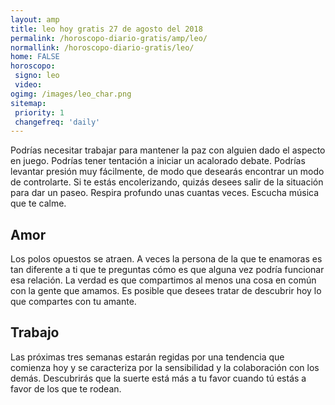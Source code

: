 ```yaml
---
layout: amp
title: leo hoy gratis 27 de agosto del 2018 
permalink: /horoscopo-diario-gratis/amp/leo/
normallink: /horoscopo-diario-gratis/leo/
home: FALSE
horoscopo:
 signo: leo
 video: 
ogimg: /images/leo_char.png
sitemap:
 priority: 1
 changefreq: 'daily'
---
```



Podrías necesitar trabajar para mantener la paz con alguien dado el aspecto en juego. Podrías tener tentación a iniciar un acalorado debate. Podrías levantar presión muy fácilmente, de modo que desearás encontrar un modo de controlarte. Si te estás encolerizando, quizás desees salir de la situación para dar un paseo. Respira profundo unas cuantas veces. Escucha música que te calme.

## Amor

Los polos opuestos se atraen. A veces la persona de la que te enamoras es tan diferente a ti que te preguntas cómo es que alguna vez podría funcionar esa relación. La verdad es que compartimos al menos una cosa en común con la gente que amamos. Es posible que desees tratar de descubrir hoy lo que compartes con tu amante.

## Trabajo

Las próximas tres semanas estarán regidas por una tendencia que comienza hoy y se caracteriza por la sensibilidad y la colaboración con los demás. Descubrirás que la suerte está más a tu favor cuando tú estás a favor de los que te rodean.